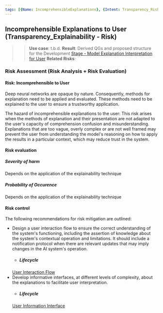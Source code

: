 ```yaml
---
tags: [{Name: IncomprehensibleExplanations}, {Intent: Transparency_Risk}, {Applicability: Explainability}, {Usage Example: bestPractices_TechnicalGuidelines}]
---
```


## Incomprehensible Explanations to User (Transparency_Explainability - Risk)
>> **Use case**: t.b.d.
>> **Result**: Derived QGs and proposed structure for the Development [Stage - Model Explanation Interpretation for User](../../../../2_Lifecycle/2_Development/4_Model_Explanation/UserInteraction/)
>> **Related Risks**: 

### Risk Assessment (Risk Analysis + Risk Evaluation) 

#### Risk: Incomprehensible to User
Deep neural networks are opaque by nature.
Consequently, methods for explanation need to be applied and evaluated. 
These methods need to be explained to the user to ensure a trustworthy application.

The hazard of incomprehensible explanations to the user:
This risk arises when the methods of explanation and their presentation are not adapted to the user's capacity of comprehension confusion and misunderstanding. Explanations that are too vague, overly complex or are not well framed may prevent the user from understanding the model's reasoning on how to apply the results in a particular context, which may reduce trust in the system.

#### Risk evaluation

##### Severity of harm
Depends on the application of the explainability technique

##### Probability of Occurence
Depends on the application of the explainability technique

#### Risk control
The following recommendations for risk mitigation are outlined:

- Design a user interaction flow to ensure the correct understanding of the system's functioning, including the assertion of knowledge about the system's contextual operation and limitations. It should include a notification protocol when there are relevant updates that may imply changes in the AI system's operation.
    - ##### Lifecycle
    [User Interaction Flow](../../../../2_Lifecycle/2_Development/4_Model_Explanation/UserInteraction/Interaction_Flow/QG_InteractionFlow_(UserExplainabilityInterpretation).md)
- Develop informative interfaces, at different levels of complexity, about the explanations to facilitate user interpretation.
    - ##### Lifecycle
    [User Information Interface](../../../../2_Lifecycle/2_Development/4_Model_Explanation/UserInteraction/Information_Interface/QG_InformationInterface_(UserExplainabilityInterpretation).md)



